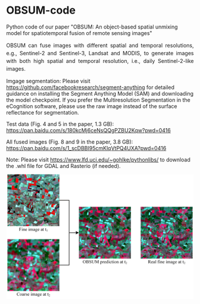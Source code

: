 # OBSUM-code
Python code of our paper "OBSUM: An object-based spatial unmixing model for spatiotemporal fusion of remote sensing images"

<p align = "justify" style="line-height:150%">OBSUM can fuse images with different spatial and temporal resolutions, e.g., Sentinel-2 and Sentinel-3, Landsat and MODIS, to generate images with both high spatial and temporal resolution, i.e., daily Sentinel-2-like images.<br></p>

Imgage segmentation: Please visit https://github.com/facebookresearch/segment-anything for detailed guidance on installing the Segment Anything Model (SAM) and downloading the model checkpoint. If you prefer the Multiresolution Segmentation in the eCognition software, please use the raw image instead of the surface reflectance for segmentation.

Test data (Fig. 4 and 5 in the paper, 1.3 GB): https://pan.baidu.com/s/180kcMj6ceNsQQgPZBU2Kqw?pwd=0416 

All fused images (Fig. 8 and 9 in the paper, 3.8 GB): https://pan.baidu.com/s/1_scDBBI95cmKlqVtPQ4UXA?pwd=0416 

Note: Please visit https://www.lfd.uci.edu/~gohlke/pythonlibs/ to download the .whl file for GDAL and Rasterio (if needed). 

![image](https://github.com/HoucaiGuo/OBSUM-code/blob/main/OBSUM-Github.png)
